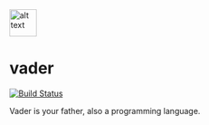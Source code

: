 <img src="https://maxcdn.icons8.com/Share/icon/color/Cinema/darth_vader1600.png" alt="alt text" width="48px">

# vader

[![Build Status](https://neroproject.visualstudio.com/Vader/_apis/build/status/nerocui.vader?branchName=master)](https://neroproject.visualstudio.com/Vader/_build/latest?definitionId=5&branchName=master)

Vader is your father, also a programming language.

